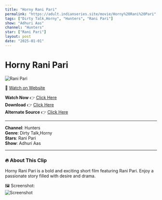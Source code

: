 ```yaml
---
title: "Horny Rani Pari"
permalink: "https://adult.indianseries.site/movie/Horny%20Rani%20Pari"
tags: ["Dirty Talk,Horny", "Hunters", "Rani Pari"]
show: "Adhuri Aas"
channel: "Hunters"
star: ["Rani Pari"]
layout: post
date: "2025-01-01"
---
```


# Horny Rani Pari

![Rani Pari](https://shorts.desisins.com/wp-content/uploads/2024/02/Rani-Pari-Horny-DesiSins.com_.jpg)

🔗 [Watch on Website](https://adult.indianseries.site/movie/Horny%20Rani%20Pari)

**Watch Now** 👉 [Click Here](https://adult.indianseries.site/movie/Horny%20Rani%20Pari)  
**Download** 👉 [Click Here](https://adult.indianseries.site/movie/Horny%20Rani%20Pari)  
**Alternate Source** 👉 [Click Here](https://adult.indianseries.site/movie/Horny%20Rani%20Pari)

---

**Channel**: Hunters  
**Genre**: Dirty Talk,Horny  
**Stars**: Rani Pari  
**Show**: Adhuri Aas

---

### 🔥 About This Clip

Horny Rani Pari is a bold and exciting short film featuring Rani Pari. Enjoy a passionate story filled with desire and drama.
 
🖼️ Screenshot:  
![Screenshot](https://shorts.desisins.com/wp-content/uploads/2024/02/Rani-Pari-Horny-DesiSins.com_.jpg)

